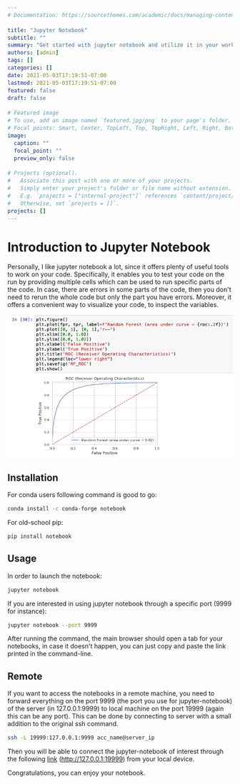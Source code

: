 ```yaml
---
# Documentation: https://sourcethemes.com/academic/docs/managing-content/

title: "Jupyter Notebook"
subtitle: ""
summary: "Get started with jupyter notebook and utilize it in your work."
authors: [admin]
tags: []
categories: []
date: 2021-05-03T17:19:51-07:00
lastmod: 2021-05-03T17:19:51-07:00
featured: false
draft: false

# Featured image
# To use, add an image named `featured.jpg/png` to your page's folder.
# Focal points: Smart, Center, TopLeft, Top, TopRight, Left, Right, BottomLeft, Bottom, BottomRight.
image:
  caption: ""
  focal_point: ""
  preview_only: false

# Projects (optional).
#   Associate this post with one or more of your projects.
#   Simply enter your project's folder or file name without extension.
#   E.g. `projects = ["internal-project"]` references `content/project/deep-learning/index.md`.
#   Otherwise, set `projects = []`.
projects: []
---
```


# Introduction to Jupyter Notebook


Personally, I like jupyter notebook a lot, since it offers plenty of useful tools to work on your code. Specifically, it enables you to test your code on the run by providing multiple cells which can be used to run specific parts of the code. In case, there are errors in some parts of the code, then you don't need to rerun the whole code but only the part you have errors. Moreover, it offers a convenient way to visualize your code, to inspect the variables.

<img src="ex.png" alt="An example" width="600"
         height="320">

## Installation

For conda users following command is good to go:

```bash
conda install -c conda-forge notebook
```

For old-school pip:

```bash
pip install notebook
```

## Usage

In order to launch the notebook:

```bash
jupyter notebook
```

If you are interested in using jupyter notebook through a specific port (9999 for instance):

```bash
jupyter notebook --port 9999
```

After running the command, the main browser should open a tab for your notebooks, in case it doesn't happen, you can just copy and paste the link printed in the command-line.

## Remote

If you want to access the notebooks in a remote machine, you need to forward everything on the port 9999 (the port you use for jupyter-notebook) of the server (in 127.0.0.1:9999) to local machine on the port 19999 (again this can be any port). This can be done by connecting to server with a small addition to the original ssh command.

```bash
ssh -L 19999:127.0.0.1:9999 acc_name@server_ip
```

Then you will be able to connect the jupyter-notebook of interest through the following [link](http://127.0.0.1:19999) (http://127.0.0.1:19999) from your local device.


Congratulations, you can enjoy your notebook.






